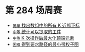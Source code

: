 # 第 284 场周赛

- [`简单` 找出数组中的所有 K 近邻下标](../problemset/2200.find-all-k-distant-indices-in-an-array.md)
- [`中等` 统计可以提取的工件](../problemset/2201.count-artifacts-that-can-be-extracted.md)
- [`中等` K 次操作后最大化顶端元素](../problemset/2202.maximize-the-topmost-element-after-k-moves.md)
- [`困难` 得到要求路径的最小带权子图](../problemset/2203.minimum-weighted-subgraph-with-the-required-paths.md)

